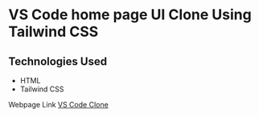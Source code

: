 # VS Code home page UI Clone Using Tailwind CSS


## Technologies Used

* HTML
* Tailwind CSS


Webpage Link [VS Code Clone](https://sensational-valkyrie-79af8c.netlify.app/)